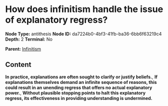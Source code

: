 # How does infinitism handle the issue of explanatory regress?

**Node Type:** antithesis
**Node ID:** da7224b0-4bf3-41fb-ba36-6bb6f63219c4
**Depth:** 2
**Terminal:** No

**Parent:** [Infinitism](infinitism.md)

## Content

**In practice, explanations are often sought to clarify or justify beliefs.**, **If explanations themselves demand an infinite sequence of reasons, this could result in an unending regress that offers no actual explanatory power.**, **Without plausible stopping points to halt this explanatory regress, its effectiveness in providing understanding is undermined.**
